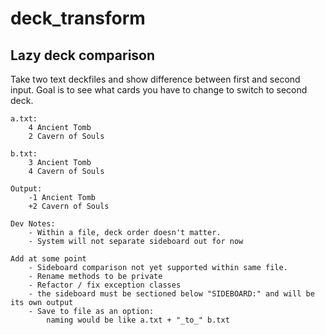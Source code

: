 # deck_transform
Lazy deck comparison
-----
Take two text deckfiles and show difference between first and second input. 
    Goal is to see what cards you have to change to switch to second deck. 

    a.txt:
        4 Ancient Tomb
        2 Cavern of Souls 

    b.txt:
        3 Ancient Tomb
        4 Cavern of Souls

    Output:
        -1 Ancient Tomb
        +2 Cavern of Souls

    Dev Notes:
        - Within a file, deck order doesn't matter. 
        - System will not separate sideboard out for now
        
    Add at some point
        - Sideboard comparison not yet supported within same file. 
        - Rename methods to be private
        - Refactor / fix exception classes
        - the sideboard must be sectioned below "SIDEBOARD:" and will be its own output
        - Save to file as an option:
            naming would be like a.txt + "_to_" b.txt
